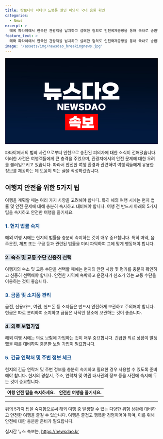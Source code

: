 ```yaml
---
title: 캄보디아 파타야 드럼통 살인 피의자 국내 송환 확인
categories:
  - News
excerpt: >
  태국 파타야에서 한국인 관광객을 납치하고 살해한 혐의로 인천국제공항을 통해 국내로 송환된 피의자 A씨(27)가 경남 창원시 성산구 경찰청으로 이동 중이다. A씨는 캄보디아에서 붙잡힌 지 58일 만에 강제 송환됐으며, 공범 2명과 함께 혐의를 받고 있다. (출처: 뉴스1)
feature_text: >
  태국 파타야에서 한국인 관광객을 납치하고 살해한 혐의로 인천국제공항을 통해 국내로 송환된 피의자 A씨(27)가 경남 창원시 성산구 경찰청으로 이동 중이다. A씨는 캄보디아에서 붙잡힌 지 58일 만에 강제 송환됐으며, 공범 2명과 함께 혐의를 받고 있다. (출처: 뉴스1)
image: '/assets/img/newsdao_breakingnews.jpg'
---
```


<p><img src="/assets/img/newsdao_breakingnews.jpg" alt="flaretime 속보" /></p>

<p>파타야에서의 범죄 사건으로부터 인천으로 송환된 피의자에 대한 소식이 전해졌습니다. 이러한 사건은 여행객들에게 큰 충격을 주었으며, 관광지에서의 안전 문제에 대한 우려를 불러일으키고 있습니다. 따라서 안전한 여행 환경과 관련하여 여행객들에게 유용한 정보를 제공하는 데 도움이 되는 글을 작성하겠습니다.</p>

<h2 data-ke-size="size26">여행지 안전을 위한 5가지 팁</h2>

<p data-ke-size="size16">여행을 계획할 때는 여러 가지 사항을 고려해야 합니다. 특히 해외 여행 시에는 현지 법률 및 안전 문제에 대해 충분히 숙지하고 대비해야 합니다. 여행 전 반드시 아래의 5가지 팁을 숙지하고 안전한 여행을 즐기세요.</p>

<h3><b><span style="color: #1a5490;">1. 현지 법률 숙지</span></b></h3>

<p data-ke-size="size16">해외 여행 시에는 현지의 법률을 충분히 숙지하는 것이 매우 중요합니다. 특히 마약, 음주운전, 체포 또는 구금 등과 관련된 법률을 미리 파악하여 그에 맞게 행동해야 합니다.</p>

<h3><b><span style="background-color: #21538527;">2. 숙소 및 교통 수단 신중히 선택</span></b></h3>

<p data-ke-size="size16">여행지의 숙소 및 교통 수단을 선택할 때에는 현지의 안전 사항 및 평가를 충분히 확인하고 신중히 선택해야 합니다. 안전한 지역에 숙박하고 운전자가 신조가 있는 교통 수단을 이용하는 것이 좋습니다.</p>

<h3><b><span style="color: #1a5490;">3. 금품 및 소지품 관리</span></b></h3>

<p data-ke-size="size16">금전, 신용카드, 여권, 핸드폰 등 소지품은 반드시 안전하게 보관하고 주의해야 합니다. 현금은 따로 분리하여 소지하고 금품은 사적인 장소에 보관하는 것이 좋습니다.</p>

<h3><b><span style="background-color: #21538527;">4. 의료 보험가입</span></b></h3>

<p data-ke-size="size16">해외 여행 시에는 의료 보험에 가입하는 것이 매우 중요합니다. 긴급한 의료 상황이 발생했을 때를 대비하여 충분한 보험 가입이 필요합니다.</p>

<h3><b><span style="color: #1a5490;">5. 긴급 연락처 및 주변 정보 체크</span></b></h3>

<p data-ke-size="size16">현지의 긴급 연락처 및 주변 정보를 충분히 숙지하고 필요한 경우 사용할 수 있도록 준비해야 합니다. 현지의 경찰서, 주소, 연락처 및 여권 대사관의 정보 등을 사전에 숙지해 두는 것이 중요합니다.</p>

<table>
    <tbody>
        <tr>
            <td style="text-align: center; height: 17px;"><b>여행 안전 팁을 숙지하세요.</b></td>
            <td style="text-align: center; height: 17px;"><b>안전한 여행을 즐기세요.</b></td>
        </tr>
    </tbody>
</table>

<hr>

<p data-ke-size="size16">위의 5가지 팁을 숙지함으로써 해외 여행 중 발생할 수 있는 다양한 위험 상황에 대비하고 안전한 여행을 즐길 수 있습니다. 여행은 즐겁고 행복한 경험이어야 하며, 이를 위해 안전에 대한 충분한 준비가 필요합니다.</p>
실시간 뉴스 속보는, <a href="https://newsdao.kr" rel="dofollow">https://newsdao.kr</a>


